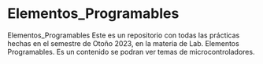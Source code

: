 # Elementos_Programables
Elementos_Programables
Este es un repositorio con todas las prácticas hechas en el semestre de Otoño 2023, en la materia de Lab. Elementos Programables. Es un contenido se podran ver temas de microcontroladores.
